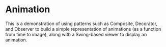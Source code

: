 # Animation

This is a demonstration of using patterns such as Composite, Decorator, and
Observer to build a simple representation of animations (as a function from
time to image), along with a Swing-based viewer to display an animation.